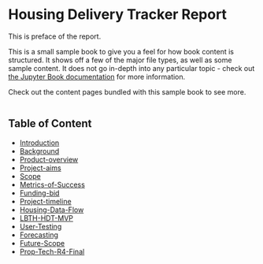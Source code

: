 # Housing Delivery Tracker Report 

This is preface of the report. 


This is a small sample book to give you a feel for how book content is
structured.
It shows off a few of the major file types, as well as some sample content.
It does not go in-depth into any particular topic - check out [the Jupyter Book documentation](https://jupyterbook.org) for more information.
    
Check out the content pages bundled with this sample book to see more.

```{tableofcontents}
```

## Table of Content

- [Introduction](introduction.md)
- [Background](background.md)
- [Product-overview](product-overview.md)
- [Project-aims](project-aims.md)
- [Scope](scope.md)
- [Metrics-of-Success](metrics-of-success.md)
- [Funding-bid](funding-bid.md)
- [Project-timeline](project-timeline.md)
- [Housing-Data-Flow](../housing-data-flow.html)
- [LBTH-HDT-MVP](lbth-hdt-mvp.md)
- [User-Testing](user-testing.md)
- [Forecasting](forecasting.md)
- [Future-Scope](future-scope.md)
- [Prop-Tech-R4-Final](prop-tech-r4-final.md)
